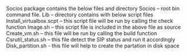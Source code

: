 Socios package contains the below files and directory
Socios – root bin command file.
Lib – directory contains with below script files
Install_virtualbox.scpt – this script file will be run by calling the check function
Image.sh – this script file is included in the above file as source
Create_vm.sh – this file will be run by calling the build function
Csrutil_status.sh – this file detect the SIP status and run it accordingly
Disk_partition.sh - this file will help to create the partation in disk space

